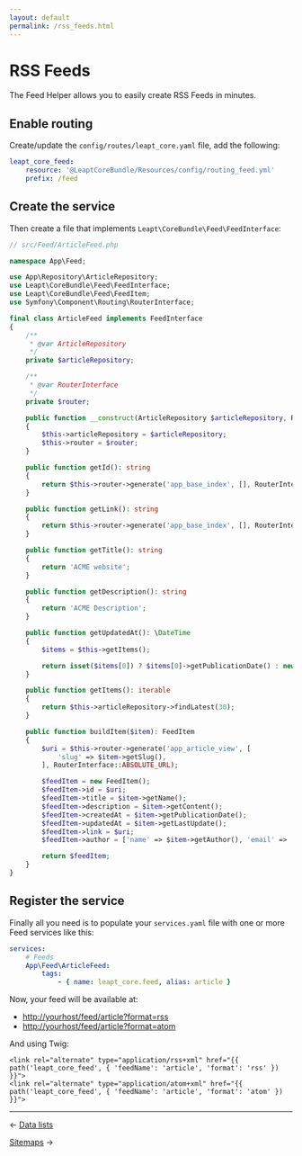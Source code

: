 ```yaml
---
layout: default
permalink: /rss_feeds.html
---
```


# RSS Feeds

The Feed Helper allows you to easily create RSS Feeds in minutes.

## Enable routing

Create/update the `config/routes/leapt_core.yaml` file, add the following:

```yaml
leapt_core_feed:
    resource: '@LeaptCoreBundle/Resources/config/routing_feed.yml'
    prefix: /feed
```

## Create the service

Then create a file that implements `Leapt\CoreBundle\Feed\FeedInterface`:

```php
// src/Feed/ArticleFeed.php

namespace App\Feed;

use App\Repository\ArticleRepository;
use Leapt\CoreBundle\Feed\FeedInterface;
use Leapt\CoreBundle\Feed\FeedItem;
use Symfony\Component\Routing\RouterInterface;

final class ArticleFeed implements FeedInterface
{
    /**
     * @var ArticleRepository
     */
    private $articleRepository;

    /**
     * @var RouterInterface
     */
    private $router;

    public function __construct(ArticleRepository $articleRepository, RouterInterface $router)
    {
        $this->articleRepository = $articleRepository;
        $this->router = $router;
    }

    public function getId(): string
    {
        return $this->router->generate('app_base_index', [], RouterInterface::ABSOLUTE_URL);
    }

    public function getLink(): string
    {
        return $this->router->generate('app_base_index', [], RouterInterface::ABSOLUTE_URL);
    }

    public function getTitle(): string
    {
        return 'ACME website';
    }

    public function getDescription(): string
    {
        return 'ACME Description';
    }

    public function getUpdatedAt(): \DateTime
    {
        $items = $this->getItems();

        return isset($items[0]) ? $items[0]->getPublicationDate() : new \DateTime();
    }

    public function getItems(): iterable
    {
        return $this->articleRepository->findLatest(30);
    }

    public function buildItem($item): FeedItem
    {
        $uri = $this->router->generate('app_article_view', [
            'slug' => $item->getSlug(),
        ], RouterInterface::ABSOLUTE_URL);

        $feedItem = new FeedItem();
        $feedItem->id = $uri;
        $feedItem->title = $item->getName();
        $feedItem->description = $item->getContent();
        $feedItem->createdAt = $item->getPublicationDate();
        $feedItem->updatedAt = $item->getLastUpdate();
        $feedItem->link = $uri;
        $feedItem->author = ['name' => $item->getAuthor(), 'email' => 'acme@website.com'];

        return $feedItem;
    }
}

```

## Register the service

Finally all you need is to populate your `services.yaml` file with one or more Feed services like this:

```yaml
services:
    # Feeds
    App\Feed\ArticleFeed:
        tags:
            - { name: leapt_core.feed, alias: article }
```

Now, your feed will be available at:

- <http://yourhost/feed/article?format=rss>
- <http://yourhost/feed/article?format=atom>

And using Twig:

```twig
<link rel="alternate" type="application/rss+xml" href="{{ path('leapt_core_feed', { 'feedName': 'article', 'format': 'rss' }) }}">
<link rel="alternate" type="application/atom+xml" href="{{ path('leapt_core_feed', { 'feedName': 'article', 'format': 'atom' }) }}">
```

----------

&larr; [Data lists](/data_lists.html)

[Sitemaps](/sitemaps.html) &rarr;
